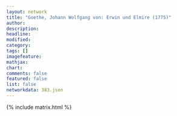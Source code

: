 ```yaml
---
layout: network
title: "Goethe, Johann Wolfgang von: Erwin und Elmire (1775)"
author:
description:
headline:
modified:
category:
tags: []
imagefeature: 
mathjax: 
chart: 
comments: false
featured: false
list: false
networkdata: 383.json
---
```

{% include matrix.html %}
